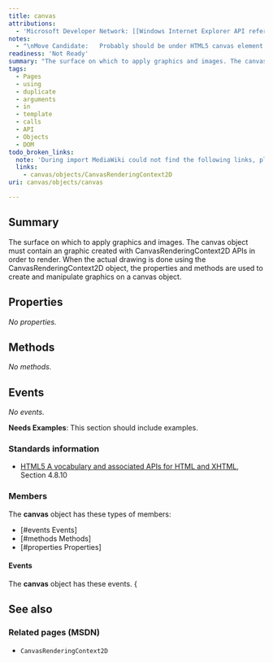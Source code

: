 ```yaml
---
title: canvas
attributions:
  - 'Microsoft Developer Network: [[Windows Internet Explorer API reference](http://msdn.microsoft.com/en-us/library/ie/hh828809%28v=vs.85%29.aspx) Article]'
notes:
  - "\nMove Candidate:   Probably should be under HTML5 canvas element. See HTML5 specification.\n\n"
readiness: 'Not Ready'
summary: "The surface on which to apply graphics and images. The canvas object must contain an graphic created with CanvasRenderingContext2D APIs \nin order to render. When the actual drawing is done using the CanvasRenderingContext2D object, the properties and methods are used to create and manipulate graphics on a canvas object.\n"
tags:
  - Pages
  - using
  - duplicate
  - arguments
  - in
  - template
  - calls
  - API
  - Objects
  - DOM
todo_broken_links:
  note: 'During import MediaWiki could not find the following links, please fix and adjust this list.'
  links:
    - canvas/objects/CanvasRenderingContext2D
uri: canvas/objects/canvas

---
```

## Summary

The surface on which to apply graphics and images. The canvas object must contain an graphic created with CanvasRenderingContext2D APIs in order to render. When the actual drawing is done using the CanvasRenderingContext2D object, the properties and methods are used to create and manipulate graphics on a canvas object.

## Properties

*No properties.*

## Methods

*No methods.*

## Events

*No events.*

**Needs Examples**: This section should include examples.

### Standards information

-   [HTML5 A vocabulary and associated APIs for HTML and XHTML](http://go.microsoft.com/fwlink/p/?linkid=221374), Section 4.8.10

### Members

The **canvas** object has these types of members:

-   [\#events Events]
-   [\#methods Methods]
-   [\#properties Properties]

#### Events

The **canvas** object has these events. {

## See also

### Related pages (MSDN)

-   `CanvasRenderingContext2D`
